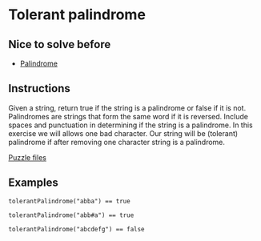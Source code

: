 # Tolerant palindrome

## Nice to solve before

* [Palindrome](../basic/Palindrome.md)

## Instructions

Given a string, return true if the string is a palindrome or false if it is not.  Palindromes are strings that form the same word if it is
reversed. Include spaces and punctuation in determining if the string is a palindrome. In this exercise we will allows one bad character.
Our string will be (tolerant) palindrome if after removing one character string is a palindrome.

[Puzzle files](.)

## Examples

```
tolerantPalindrome("abba") == true

tolerantPalindrome("abb#a") == true

tolerantPalindrome("abcdefg") == false
```

